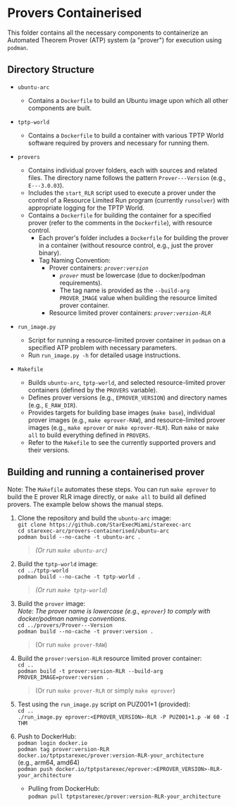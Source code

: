 # Provers Containerised

This folder contains all the necessary components to containerize an Automated Theorem Prover
(ATP) system (a "prover") for execution using `podman`.

## Directory Structure

- `ubuntu-arc`
  - Contains a `Dockerfile` to build an Ubuntu image upon which all other components are built.

- `tptp-world`
  - Contains a `Dockerfile` to build a container with various TPTP World software required by
    provers and necessary for running them.

- `provers`
  - Contains individual prover folders, each with sources and related files.
    The directory name follows the pattern `Prover---Version` (e.g., `E---3.0.03`).
  - Includes the `start_RLR` script used to execute a prover under the control of a Resource
    Limited Run program (currently `runsolver`) with appropriate logging for the TPTP World.
  - Contains a `Dockerfile` for building the container for a specified prover (refer to the
    comments in the `Dockerfile`), with resource control.
    - Each prover's folder includes a `Dockerfile` for building the prover in a container (without
      resource control, e.g., just the prover binary).
    - Tag Naming Convention:
      - Prover containers: *`prover:version`*
        - *`prover`* must be lowercase (due to docker/podman requirements).
        - The tag name is provided as the `--build-arg PROVER_IMAGE` value when building the
          resource limited prover container.
      - Resource limited prover containers: *`prover:version-RLR`*

- `run_image.py`
  - Script for running a resource-limited prover container in `podman` on a specified ATP problem
    with necessary parameters.
  - Run `run_image.py -h` for detailed usage instructions.

- `Makefile`
  - Builds `ubuntu-arc`, `tptp-world`, and selected resource-limited prover containers (defined
    by the `PROVERS` variable).
  - Defines prover versions (e.g., `EPROVER_VERSION`) and directory names (e.g., `E_RAW_DIR`).
  - Provides targets for building base images (`make base`), individual prover images
    (e.g., `make eprover-RAW`), and resource-limited prover images (e.g., `make eprover` or 
    `make eprover-RLR`). Run `make` or `make all` to build everything defined in `PROVERS`.
  - Refer to the `Makefile` to see the currently supported provers and their versions.

## Building and running a containerised prover

Note: The `Makefile` automates these steps.
You can run `make eprover` to build the E prover RLR image directly, or `make all` to build all
defined provers.
The example below shows the manual steps.

1. Clone the repository and build the `ubuntu-arc` image:  
    `git clone https://github.com/StarExecMiami/starexec-arc`  
    `cd starexec-arc/provers-containerised/ubuntu-arc`  
    `podman build --no-cache -t ubuntu-arc .`
    > *(Or run `make ubuntu-arc`)*

2. Build the `tptp-world` image:  
    `cd ../tptp-world`  
    `podman build --no-cache -t tptp-world .`  
    > *(Or run `make tptp-world`)*

3. Build the `prover` image:  
   *Note: The prover name is lowercase (e.g., `eprover`) to comply with docker/podman naming
   conventions.*  
    `cd ../provers/Prover---Version`  
    `podman build --no-cache -t prover:version .`  
    > (Or run `make prover-RAW`)

4. Build the `prover:version-RLR` resource limited prover container:  
    `cd ..`  
    `podman build -t prover:version-RLR --build-arg PROVER_IMAGE=prover:version .`  
    > (Or run `make prover-RLR` or simply `make eprover`)

5. Test using the `run_image.py` script on PUZ001+1 (provided):  
    `cd ..`  
    `./run_image.py eprover:<EPROVER_VERSION>-RLR -P PUZ001+1.p -W 60 -I THM`  

6. Push to DockerHub:  
    `podman login docker.io`  
    `podman tag prover:version-RLR docker.io/tptpstarexec/prover:version-RLR-your_architecture`  
     (e.g., arm64, amd64)  
    `podman push docker.io/tptpstarexec/eprover:<EPROVER_VERSION>-RLR-your_architecture`  

    - Pulling from DockerHub:  
      `podman pull tptpstarexec/prover:version-RLR-your_architecture`
